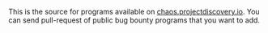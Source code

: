 This is the source for programs available on [chaos.projectdiscovery.io](https://chaos.projectdiscovery.io). You can send pull-request of public bug bounty programs that you want to add.
